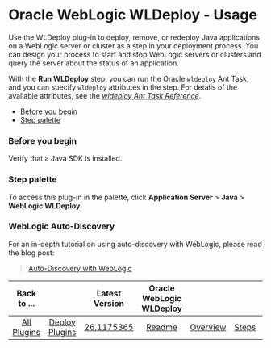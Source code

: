 
# Oracle WebLogic WLDeploy - Usage

Use the WLDeploy plug-in to deploy, remove, or redeploy Java applications on a WebLogic server or cluster as a step in your deployment process. You can design your process to start and stop WebLogic servers or clusters and query the server about the status of an application.

With the **Run WLDeploy** step, you can run the Oracle `wldeploy` Ant Task, and you can specify `wldeploy` attributes in the step. For details of the available attributes, see the [*wldeploy Ant Task Reference*](http://docs.oracle.com/cd/E24329_01/web.1211/e24368/wldeploy.htm#WLPRG435).

* [Before you begin](#before_you_begin)
* [Step palette](#palette)


### **Before you begin**


Verify that a Java SDK is installed.


### **Step palette**

To access this plug-in in the palette, click **Application Server** > **Java** > **WebLogic WLDeploy**.


### WebLogic Auto-Discovery




For an in-depth tutorial on using auto-discovery with WebLogic, please read the blog post:


>
> [Auto-Discovery with WebLogic](https://developer.ibm.com/urbancode/2017/12/01/auto-discovery-weblogic/)
>
>
>



|Back to ...||Latest Version|Oracle WebLogic WLDeploy ||||
| :---: | :---: | :---: | :---: | :---: | :---: | :---: |
|[All Plugins](../../index.md)|[Deploy Plugins](../README.md)|[26.1175365](https://raw.githubusercontent.com/UrbanCode/IBM-UCD-PLUGINS/main/files/WLDeploy/ucd-WLDeploy-26.1175365.zip)|[Readme](README.md)|[Overview](overview.md)|[Steps](steps.md)|[Downloads](downloads.md)|
